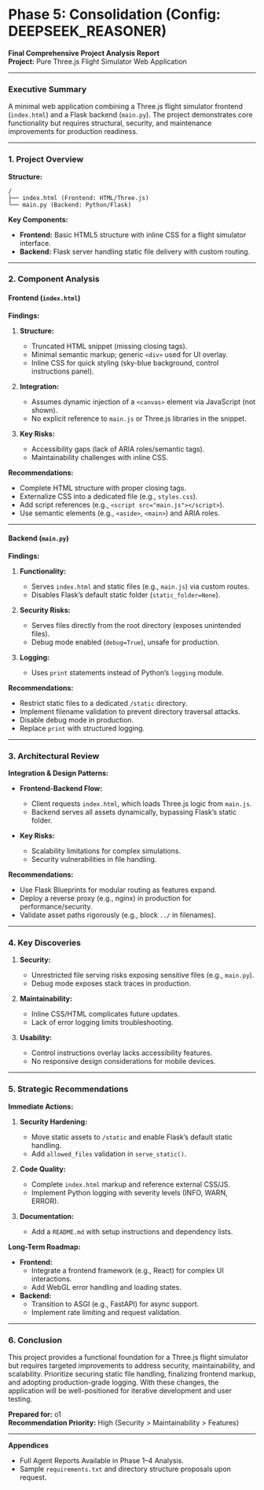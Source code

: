 # Phase 5: Consolidation (Config: DEEPSEEK_REASONER)

**Final Comprehensive Project Analysis Report**  
**Project:** Pure Three.js Flight Simulator Web Application  

---

### **Executive Summary**  
A minimal web application combining a Three.js flight simulator frontend (`index.html`) and a Flask backend (`main.py`). The project demonstrates core functionality but requires structural, security, and maintenance improvements for production readiness.  

---

### **1. Project Overview**  
**Structure:**  
```plaintext
/
├── index.html (Frontend: HTML/Three.js)
└── main.py (Backend: Python/Flask)
```  
**Key Components:**  
- **Frontend:** Basic HTML5 structure with inline CSS for a flight simulator interface.  
- **Backend:** Flask server handling static file delivery with custom routing.  

---

### **2. Component Analysis**  

#### **Frontend (`index.html`)**  
**Findings:**  
1. **Structure:**  
   - Truncated HTML snippet (missing closing tags).  
   - Minimal semantic markup; generic `<div>` used for UI overlay.  
   - Inline CSS for quick styling (sky-blue background, control instructions panel).  

2. **Integration:**  
   - Assumes dynamic injection of a `<canvas>` element via JavaScript (not shown).  
   - No explicit reference to `main.js` or Three.js libraries in the snippet.  

3. **Key Risks:**  
   - Accessibility gaps (lack of ARIA roles/semantic tags).  
   - Maintainability challenges with inline CSS.  

**Recommendations:**  
- Complete HTML structure with proper closing tags.  
- Externalize CSS into a dedicated file (e.g., `styles.css`).  
- Add script references (e.g., `<script src="main.js"></script>`).  
- Use semantic elements (e.g., `<aside>`, `<main>`) and ARIA roles.  

---

#### **Backend (`main.py`)**  
**Findings:**  
1. **Functionality:**  
   - Serves `index.html` and static files (e.g., `main.js`) via custom routes.  
   - Disables Flask’s default static folder (`static_folder=None`).  

2. **Security Risks:**  
   - Serves files directly from the root directory (exposes unintended files).  
   - Debug mode enabled (`debug=True`), unsafe for production.  

3. **Logging:**  
   - Uses `print` statements instead of Python’s `logging` module.  

**Recommendations:**  
- Restrict static files to a dedicated `/static` directory.  
- Implement filename validation to prevent directory traversal attacks.  
- Disable debug mode in production.  
- Replace `print` with structured logging.  

---

### **3. Architectural Review**  
**Integration & Design Patterns:**  
- **Frontend-Backend Flow:**  
  - Client requests `index.html`, which loads Three.js logic from `main.js`.  
  - Backend serves all assets dynamically, bypassing Flask’s static folder.  

- **Key Risks:**  
  - Scalability limitations for complex simulations.  
  - Security vulnerabilities in file handling.  

**Recommendations:**  
- Use Flask Blueprints for modular routing as features expand.  
- Deploy a reverse proxy (e.g., nginx) in production for performance/security.  
- Validate asset paths rigorously (e.g., block `../` in filenames).  

---

### **4. Key Discoveries**  
1. **Security:**  
   - Unrestricted file serving risks exposing sensitive files (e.g., `main.py`).  
   - Debug mode exposes stack traces in production.  

2. **Maintainability:**  
   - Inline CSS/HTML complicates future updates.  
   - Lack of error logging limits troubleshooting.  

3. **Usability:**  
   - Control instructions overlay lacks accessibility features.  
   - No responsive design considerations for mobile devices.  

---

### **5. Strategic Recommendations**  
**Immediate Actions:**  
1. **Security Hardening:**  
   - Move static assets to `/static` and enable Flask’s default static handling.  
   - Add `allowed_files` validation in `serve_static()`.  

2. **Code Quality:**  
   - Complete `index.html` markup and reference external CSS/JS.  
   - Implement Python logging with severity levels (INFO, WARN, ERROR).  

3. **Documentation:**  
   - Add a `README.md` with setup instructions and dependency lists.  

**Long-Term Roadmap:**  
- **Frontend:**  
  - Integrate a frontend framework (e.g., React) for complex UI interactions.  
  - Add WebGL error handling and loading states.  
- **Backend:**  
  - Transition to ASGI (e.g., FastAPI) for async support.  
  - Implement rate limiting and request validation.  

---

### **6. Conclusion**  
This project provides a functional foundation for a Three.js flight simulator but requires targeted improvements to address security, maintainability, and scalability. Prioritize securing static file handling, finalizing frontend markup, and adopting production-grade logging. With these changes, the application will be well-positioned for iterative development and user testing.  

**Prepared for:** o1  
**Recommendation Priority:** High (Security > Maintainability > Features)  

--- 

**Appendices**  
- Full Agent Reports Available in Phase 1–4 Analysis.  
- Sample `requirements.txt` and directory structure proposals upon request.